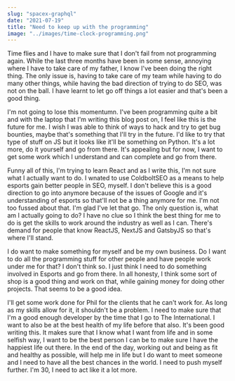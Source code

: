 ```yaml
---
slug: "spacex-graphql"
date: "2021-07-19"
title: "Need to keep up with the programming"
image: "../images/time-clock-programming.png"
---
```

Time flies and I have to make sure that I don't fail from not programming again. While the last three months have been in some sense, annoying where I have to take care of my father, I know I've been doing the right thing. The only issue is, having to take care of my team while having to do many other things, while having the bad direction of trying to do SEO, was not on the ball. I have learnt to let go off things a lot easier and that's been a good thing. 

I'm not going to lose this momentumn. I've been programming quite a bit and with the laptop that I'm writing this blog post on, I feel like this is the future for me. I wish I was able to think of ways to hack and try to get bug bounties, maybe that's something that I'll try in the future. I'd like to try that type of stuff on JS but it looks like it'll be something on Python. It's a lot more, do it yourself and go from there. It's appealing but for now, I want to get some work which I understand and can complete and go from there.

Funny all of this, I'm trying to learn React and as I write this, I'm not sure what I actually want to do. I wnated to use ColdboltSEO as a means to help esports gain better people in SEO, myself. I don't believe this is a good direction to go into anymore because of the issues of Google and it's understanding of esports so that'll not be a thing anymore for me. I'm not too fussed about that. I'm glad I've let that go. The only question is, what am I actually going to do? I have no clue so I think the best thing for me to do is get the skills to work around the industry as well as I can. There's demand for people that know ReactJS, NextJS and GatsbyJS so that's where I'll stand. 

I do want to make something for myself and be my own business. Do I want to do all the programming stuff for other people and have people work under me for that? I don't think so. I just think I need to do something involved in Esports and go from there. In all honesty, I think some sort of shop is a good thing and work on that, while gaining money for doing other projects. That seems to be a good idea. 

I'll get some work done for Phil for the clients that he can't work for. As long as my skills allow for it, it shouldn't be a problem. I need to make sure that I'm a good enough developer by the time that I go to The International. I want to also be at the best health of my life before that also. It's been good writing this. It makes sure that I know what I want from life and in some selfish way, I want to be the best person I can be to make sure I have the happiest life out there. In the end of the day, working out and being as fit and healthy as possible, will help me in life but I do want to meet someone and I need to have all the best chances in the world. I need to push myself further. I'm 30, I need to act like it a lot more. 